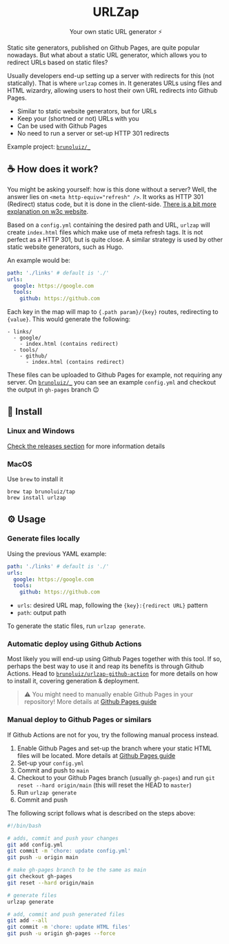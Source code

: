 <h1 align="center">
  URLZap
</h1>

<p align="center">
  Your own static URL generator ⚡️
</p>

Static site generators, published on Github Pages, are quite popular nowadays. But what about a
static URL generator, which allows you to redirect URLs based on static files?

Usually developers end-up setting up a server with redirects for this (not statically). That is
where `urlzap` comes in.  It generates URLs using files and HTML wizardry, allowing users to host
their own URL redirects into Github Pages.

- Similar to static website generators, but for URLs
- Keep your (shortned or not) URLs with you
- Can be used with Github Pages
- No need to run a server or set-up HTTP 301 redirects

Example project: [`brunoluiz/_`](https://github.com/brunoluiz/_)

## ☕️ How does it work?

You might be asking yourself: how is this done without a server? Well, the answer lies on
`<meta http-equiv="refresh" />`. It works as HTTP 301 (Redirect) status code, but it is done
in the client-side. [There is a bit more explanation on w3c website](https://www.w3.org/TR/WCAG20-TECHS/H76.html).

Based on a `config.yml` containing the desired path and URL, `urlzap` will create `index.html`
files which make use of meta refresh tags. It is not perfect as a HTTP 301, but is quite close.
A similar strategy is used by other static website generators, such as Hugo.

An example would be:

```yaml
path: './links' # default is './'
urls:
  google: https://google.com
  tools:
    github: https://github.com
```

Each key in the map will map to `{.path param}/{key}` routes, redirecting to `{value}`.
This would generate the following:

```
- links/
  - google/
    - index.html (contains redirect)
  - tools/
    - github/
      - index.html (contains redirect)
```

These files can be uploaded to Github Pages for example, not requiring any server.  On
[`brunoluiz/_`](https://github.com/brunoluiz/_) you can see an example `config.yml` and checkout
the output in `gh-pages` branch 😉

## 📀 Install

### Linux and Windows

[Check the releases section](https://github.com/brunoluiz/urlzap/releases) for more information details

### MacOS

Use `brew` to install it

```
brew tap brunoluiz/tap
brew install urlzap
```

## ⚙️ Usage

### Generate files locally

Using the previous YAML example:

```yaml
path: './links' # default is './'
urls:
  google: https://google.com
  tools:
    github: https://github.com
```

- `urls`: desired URL map, following the `{key}:{redirect URL}` pattern
- `path`: output path

To generate the static files, run `urlzap generate`.

### Automatic deploy using Github Actions

Most likely you will end-up using Github Pages together with this tool. If so, perhaps the best
way to use it and reap its benefits is through Github Actions. Head to
[`brunoluiz/urlzap-github-action`](https://github.com/marketplace/actions/urlzap) for more details
on how to install it, covering generation & deployment.

> ⚠️ You might need to manually enable Github Pages in your repository! More details at
> [Github Pages guide](https://pages.github.com/)

### Manual deploy to Github Pages or similars

If Github Actions are not for you, try the following manual process instead.

1. Enable Github Pages and set-up the branch where your static HTML files will be located.
More details at [Github Pages guide](https://pages.github.com/)
1. Set-up your `config.yml`
1. Commit and push to `main`
1. Checkout to your Github Pages branch (usually `gh-pages`) and run `git reset --hard origin/main`
(this will reset the HEAD to `master`)
1. Run `urlzap generate`
1. Commit and push

The following script follows what is described on the steps above:

```sh
#!/bin/bash

# adds, commit and push your changes
git add config.yml
git commit -m 'chore: update config.yml'
git push -u origin main

# make gh-pages branch to be the same as main
git checkout gh-pages
git reset --hard origin/main

# generate files
urlzap generate

# add, commit and push generated files
git add --all
git commit -m 'chore: update HTML files'
git push -u origin gh-pages --force
```
